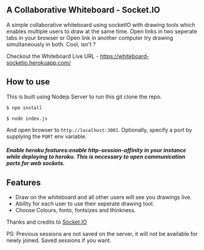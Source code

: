 
## A Collaborative Whiteboard - Socket.IO 

A simple collaborative whiteboard using socketIO with drawing tools which enables multiple users to draw at the same time. Open links in two seperate tabs in your browser or Open link in another computer try drawing simultaneously in both. Cool, isn't ?

Checkout the Whiteboard Live URL - https://whiteboard-socketio.herokuapp.com/

## How to use

This is built using Nodejs Server to run this git clone the repo. 

```
$ npm install
```

```
$ node index.js
```

And open browser to `http://localhost:3001`. Optionally, specify a port by supplying the `PORT` env variable.

##### Enable heroku features:enable http-session-affinity in your instance while deploying to heroku. This is necessary to open communication ports for web sockets.


## Features

- Draw on the whiteboard and all other users will see you drawings live.
- Ability for each user to use their seperate drawing tool.
- Choose Colours, fonts, fontsizes and thinkness.

Thanks and credits to [Socket.IO](https://socket.io/)

PS: Previous sessions are not saved on the server, it will not be available for newly joined. Saved sessions if you want.

